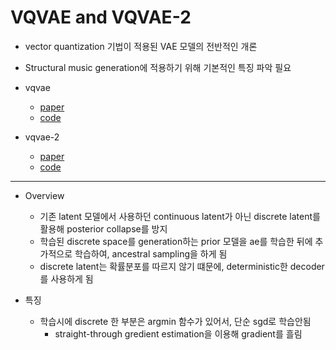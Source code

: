 # VQVAE and VQVAE-2
* vector quantization 기법이 적용된 VAE 모델의 전반적인 개론
* Structural music generation에 적용하기 위해 기본적인 특징 파악 필요

* vqvae
    * [paper](https://arxiv.org/pdf/1711.00937.pdf)   
    * [code](https://github.com/MishaLaskin/vqvae)
* vqvae-2
    * [paper](https://arxiv.org/pdf/1906.00446.pdf)   
    * [code](https://github.com/rosinality/vq-vae-2-pytorch)

---
* Overview
  * 기존 latent 모델에서 사용하던 continuous latent가 아닌 discrete latent를 활용해 posterior collapse를 방지
  * 학습된 discrete space를 generation하는 prior 모델을 ae를 학습한 뒤에 추가적으로 학습하여, ancestral sampling을 하게 됨
  * discrete latent는 확률분포를 따르지 않기 떄문에, deterministic한 decoder를 사용하게 됨

* 특징
  * 학습시에 discrete 한 부분은 argmin 함수가 있어서, 단순 sgd로 학습안됨
    * straight-through gredient estimation을 이용해 gradient를 흘림